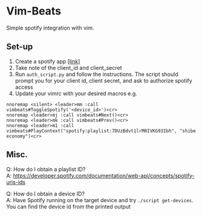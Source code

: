 # Vim-Beats


Simple spotify integration with vim.

## Set-up
1. Create a spotify app [[link](https://developer.spotify.com/dashboard)]
2. Take note of the client_id and client_secret
3. Run `auth_script.py` and follow the instructions. The script should prompt you for your 
client id, client secret, and ask to authorize spotify access 
4. Update your vimrc with your desired macros
e.g.
```
nnoremap <silent> <leader>mm :call vimbeats#ToggleSpotify('<device_id>')<cr>
nnoremap <leader>mj :call vimbeats#Next()<cr>
nnoremap <leader>mk :call vimbeats#Prev()<cr>
nnoremap <leader>m1 :call vimbeats#PlayContext("spotify:playlist:7DUzBdvt1lrM0IVKG93Ibh", "shibe economy")<cr>
```


## Misc.
Q: How do I obtain a playlist ID?  
A: https://developer.spotify.com/documentation/web-api/concepts/spotify-uris-ids

Q: How do I obtain a device ID?  
A: Have Spotify running on the target device and try `./script get-devices`.
You can find the device id from the printed output



